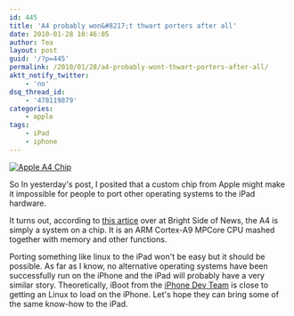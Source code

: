 ```yaml
---
id: 445
title: 'A4 probably won&#8217;t thwart porters after all'
date: 2010-01-28 10:46:05
author: Tea
layout: post
guid: '/?p=445'
permalink: /2010/01/28/a4-probably-wont-thwart-porters-after-all/
aktt_notify_twitter:
    - 'no'
dsq_thread_id:
    - '478119879'
categories:
    - apple
tags:
    - iPad
    - iphone
---
```


[![Apple A4 Chip](/blog/wp-content/uploads/2010/01/a4-apple-chip-top-1-300x168.jpg "Apple A4 Chip")](/blog/wp-content/uploads/2010/01/a4-apple-chip-top-1.jpg)

So In yesterday's post, I posited that a custom chip from Apple might make it impossible for people to port other operating systems to the iPad hardware.

It turns out, according to [this artice](http://www.brightsideofnews.com/news/2010/1/27/apple-a4-soc-unveiled---its-an-arm-cpu-and-the-gpu!.aspx) over at Bright Side of News, the A4 is simply a system on a chip. It is an ARM Cortex-A9 MPCore CPU mashed together with memory and other functions.

Porting something like linux to the iPad won't be easy but it should be possible. As far as I know, no alternative operating systems have been successfully run on the iPhone and the iPad will probably have a very similar story. Theoretically, iBoot from the [iPhone Dev Team](http://wikee.iphwn.org/) is close to getting an Linux to load on the iPhone. Let's hope they can bring some of the same know-how to the iPad.